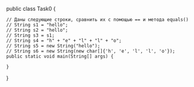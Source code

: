 public class Task0 {

    // Даны следующие строки, cравнить их с помощью == и метода equals()
    // String s1 = "hello";
    // String s2 = "hello";
    // String s3 = s1;
    // String s4 = "h" + "e" + "l" + "l" + "o";
    // String s5 = new String("hello");
    // String s6 = new String(new char[]{'h', 'e', 'l', 'l', 'o'});
    public static void main(String[] args) {

    }

}